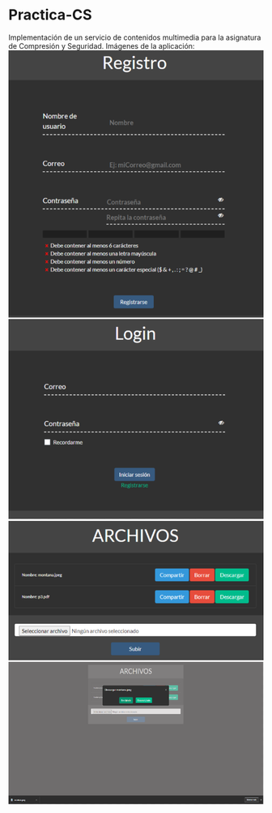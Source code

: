 # Practica-CS
Implementación de un servicio de contenidos multimedia para la asignatura de Compresión y Seguridad.
Imágenes de la aplicación:
<img src="registro.png" />
<img src="login.png" />
<img src="gestion_archivos.png" />
<img src="descarga.png" />
